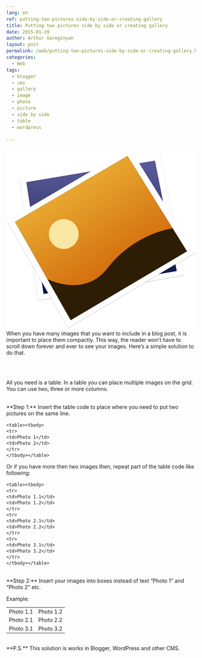 ```yaml
---
lang: en
ref: putting-two-pictures-side-by-side-or-creating-gallery
title: Putting two pictures side by side or creating gallery
date: 2015-01-29
author: Arthur Gareginyan
layout: post
permalink: /web/putting-two-pictures-side-by-side-or-creating-gallery.html
categories:
  - Web
tags:
  - blogger
  - cms
  - gallery
  - image
  - photo
  - picture
  - side by side
  - table
  - wordpress

---
```


![thumb](/images/thumbnail/Preview-icon.png)
When you have many images that you want to include in a blog post, it is important to place them compactly. This way, the reader won’t have to scroll down forever and ever to see your images. Here’s a simple solution to do that.


<br><br>

All you need is a table. In a table you can place multiple images on the grid. You can use two, three or more columns.


<br>
**Step 1:** Insert the table code to place where you need to put two pictures on the same line.

```
<table><tbody>
<tr>
<td>Photo 1</td>
<td>Photo 2</td>
</tr>
</tbody></table>
```

Or if you have more then two images then, repeat part of the table code like following:

```
<table><tbody>
<tr>
<td>Photo 1.1</td>
<td>Photo 1.2</td>
</tr>
<tr>
<td>Photo 2.1</td>
<td>Photo 2.2</td>
</tr>
<tr>
<td>Photo 3.1</td>
<td>Photo 3.2</td>
</tr>
</tbody></table>
```


<br>
**Step 2:** Insert your images into boxes instead of text “Photo 1” and “Photo 2” etc.

Example:
<table>
<tbody>
<tr>
<td>Photo 1.1</td>
<td>Photo 1.2</td>
</tr>
<tr>
<td>Photo 2.1</td>
<td>Photo 2.2</td>
</tr>
<tr>
<td>Photo 3.1</td>
<td>Photo 3.2</td>
</tr>
</tbody>
</table>

<br>
**P.S.**
This solution is works in Blogger, WordPress and other CMS.
